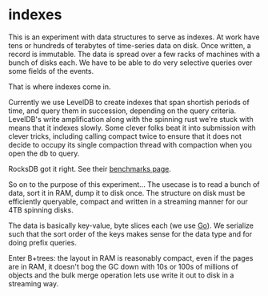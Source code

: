 indexes
=======

This is an experiment with data structures to serve as indexes. At work have tens or hundreds of terabytes of time-series data on disk. Once written, a record is immutable. The data is spread over a few racks of machines with a bunch of disks each. We have to be able to do very selective queries over some fields of the events.

That is where indexes come in.

Currently we use LevelDB to create indexes that span shortish periods of time, and query them in succession, depending on the query criteria. LevelDB's write amplification along with the spinning rust we're stuck with means that it indexes slowly. Some clever folks beat it into submission with clever tricks, including calling compact twice to ensure that it does not decide to occupy its single compaction thread with compaction when you open the db to query.

RocksDB got it right. See their [benchmarks page](https://github.com/facebook/rocksdb/wiki/Performance-Benchmarks).

So on to the purpose of this experiment... The usecase is to read a bunch of data, sort it in RAM, dump it to disk once. The structure on disk must be efficiently queryable, compact and written in a streaming manner for our 4TB spinning disks.

The data is basically key-value, byte slices each (we use [Go](http://golang.org)). We serialize such that the sort order of the keys makes sense for the data type and for doing prefix queries.

Enter B+trees: the layout in RAM is reasonably compact, even if the pages are in RAM, it doesn't bog the GC down with 10s or 100s of millions of objects and the bulk merge operation lets use write it out to disk in a streaming way.


